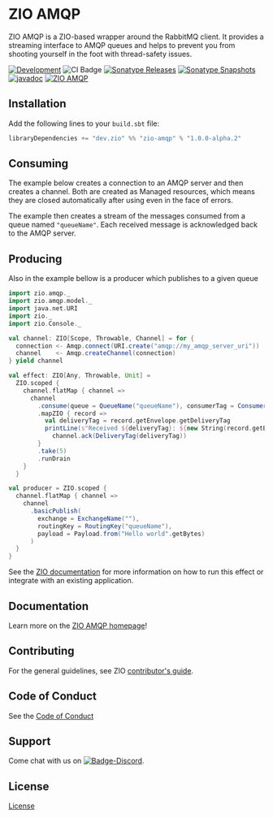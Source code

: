 [//]: # (This file was autogenerated using `zio-sbt-website` plugin via `sbt generateReadme` command.)
[//]: # (So please do not edit it manually. Instead, change "docs/index.md" file or sbt setting keys)
[//]: # (e.g. "readmeDocumentation" and "readmeSupport".)

# ZIO AMQP

ZIO AMQP is a ZIO-based wrapper around the RabbitMQ client. It provides a streaming interface to AMQP queues and helps to prevent you from shooting yourself in the foot with thread-safety issues. 

[![Development](https://img.shields.io/badge/Project%20Stage-Development-green.svg)](https://github.com/zio/zio/wiki/Project-Stages) ![CI Badge](https://github.com/zio/zio-amqp/workflows/CI/badge.svg) [![Sonatype Releases](https://img.shields.io/nexus/r/https/oss.sonatype.org/dev.zio/zio-amqp_2.13.svg?label=Sonatype%20Release)](https://oss.sonatype.org/content/repositories/releases/dev/zio/zio-amqp_2.13/) [![Sonatype Snapshots](https://img.shields.io/nexus/s/https/oss.sonatype.org/dev.zio/zio-amqp_2.13.svg?label=Sonatype%20Snapshot)](https://oss.sonatype.org/content/repositories/snapshots/dev/zio/zio-amqp_2.13/) [![javadoc](https://javadoc.io/badge2/dev.zio/zio-amqp-docs_2.13/javadoc.svg)](https://javadoc.io/doc/dev.zio/zio-amqp-docs_2.13) [![ZIO AMQP](https://img.shields.io/github/stars/zio/zio-amqp?style=social)](https://github.com/zio/zio-amqp)

## Installation

Add the following lines to your `build.sbt` file:

```scala
libraryDependencies += "dev.zio" %% "zio-amqp" % "1.0.0-alpha.2"
```

## Consuming

The example below creates a connection to an AMQP server and then creates a channel. Both are created as Managed resources, which means they are closed automatically after using even in the face of errors.

The example then creates a stream of the messages consumed from a queue named `"queueName"`. Each received message is acknowledged back to the AMQP server.

## Producing

Also in the example bellow is a producer which publishes to a given queue

```scala
import zio.amqp._
import zio.amqp.model._
import java.net.URI
import zio._
import zio.Console._

val channel: ZIO[Scope, Throwable, Channel] = for {
  connection <- Amqp.connect(URI.create("amqp://my_amqp_server_uri"))
  channel    <- Amqp.createChannel(connection)
} yield channel

val effect: ZIO[Any, Throwable, Unit] =
  ZIO.scoped {
    channel.flatMap { channel =>
      channel
        .consume(queue = QueueName("queueName"), consumerTag = ConsumerTag("test"))
        .mapZIO { record =>
          val deliveryTag = record.getEnvelope.getDeliveryTag
          printLine(s"Received ${deliveryTag}: ${new String(record.getBody)}") *>
            channel.ack(DeliveryTag(deliveryTag))
        }
        .take(5)
        .runDrain
    }
  }

val producer = ZIO.scoped {
  channel.flatMap { channel =>
    channel
      .basicPublish(
        exchange = ExchangeName(""),
        routingKey = RoutingKey("queueName"),
        payload = Payload.from("Hello world".getBytes)
      )
  }
}
```

See the [ZIO documentation](https://zio.dev/docs/overview/overview_running_effects#defaultruntime) for more information on how to run this effect or integrate with an existing application.

## Documentation

Learn more on the [ZIO AMQP homepage](https://zio.dev/zio-amqp)!

## Contributing

For the general guidelines, see ZIO [contributor's guide](https://zio.dev/contributor-guidelines).

## Code of Conduct

See the [Code of Conduct](https://zio.dev/code-of-conduct)

## Support

Come chat with us on [![Badge-Discord]][Link-Discord].

[Badge-Discord]: https://img.shields.io/discord/629491597070827530?logo=discord "chat on discord"
[Link-Discord]: https://discord.gg/2ccFBr4 "Discord"

## License

[License](LICENSE)
